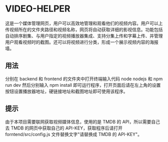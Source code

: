 # VIDEO-HELPER

这是一个媒体管理网页，用户可以高效地管理和观看他们的视频内容。用户可以上传视频所在的文件夹路径和视频名称，网页将自动获取详细的影视信息。功能包括自动排序剧集、与用户指定的视频播放器集成、支持分集上传和字幕上传、并管理用户观看视频时的截图。还可以将视频进行分类，形成一个展示视频内容的海报墙。

## 用法

分别在 backend 和 frontend 的文件夹中打开终端输入代码 node nodejs 和 npm run dev 然后分别输入 npm install 即可运行程序，打开页面后请在左上角的设置按钮设置播放器地址，硬链接地址和截图地址即可使用该程序。

## 提示

由于本项目需要联网获取视频媒体信息，使用的是 TMDB 的 API，所以需要自己去 TMDB 的网页中获取自己的 API-KEY，获取程序后请打开 forntend/src/config.js 文件替换文字"请替换成 TMDB 的 API-KEY"。
